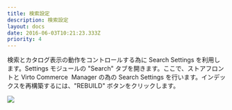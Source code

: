 ```yaml
---
title: 検索設定
description: 検索設定
layout: docs
date: 2016-06-03T10:21:23.333Z
priority: 4
---
```

検索とカタログ表示の動作をコントロールする為に Search Settings を利用します。Settings モジュールの "Search" タブを開きます。ここで、ストアフロントと Virto Commerce  Manager の為の Search Settings を行います。インデックスを再構築するには、"REBUILD" ボタンをクリックします。

<img src="../../../../assets/images/docs/image2013-10-2_16_59_45.png" />